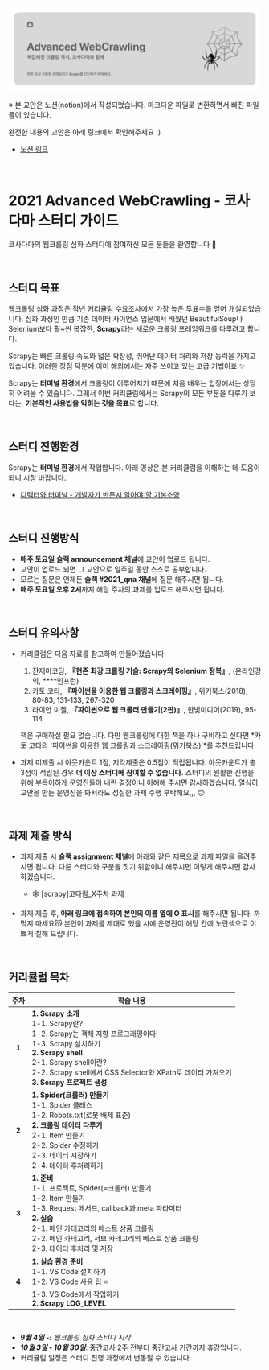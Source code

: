 ![banner](./images/banner.png)

※ 본 교안은 노션(notion)에서 작성되었습니다. 마크다운 파일로 변환하면서 빠진 파일들이 있습니다.

완전한 내용의 교안은 아래 링크에서 확인해주세요 :)

- [노션 링크](https://cosadama.notion.site/2021-Advanced-WebCrawling-50294bf265b842dab393c9e2077ced45)

<br>

# 2021 Advanced WebCrawling - 코사다마 스터디 가이드

코사다마의 웹크롤링 심화 스터디에 참여하신 모든 분들을 환영합니다 🙌

<br>

## 스터디 목표

웹크롤링 심화 과정은 작년 커리큘럼 수요조사에서 가장 높은 투표수를 얻어 개설되었습니다. 심화 과정인 만큼 기존 데이터 사이언스 입문에서 배웠던 BeautifulSoup나 Selenium보다 훨~씬 복잡한, **Scrapy**라는 새로운 크롤링 프레임워크를 다루려고 합니다.

Scrapy는 빠른 크롤링 속도와 넓은 확장성, 뛰어난 데이터 처리와 저장 능력을 가지고 있습니다. 이러한 장점 덕분에 이미 해외에서는 자주 쓰이고 있는 고급 기법이죠 ✨

Scrapy는 **터미널 환경**에서 크롤링이 이루어지기 때문에 처음 배우는 입장에서는 상당히 어려울 수 있습니다. 그래서 이번 커리큘럼에서는 Scrapy의 모든 부분을 다루기 보다는, **기본적인 사용법을 익히는 것을 목표**로 합니다. 

<br>

## 스터디 진행환경

Scrapy는 **터미널 환경**에서 작업합니다. 아래 영상은 본 커리큘럼을 이해하는 데 도움이 되니 시청 바랍니다.

- [디렉터와 터미널 - 개발자가 반든시 알아야 할 기본소양](https://www.youtube.com/watch?v=6z7FVYXnk3E&feature=youtu.be)

<br>

## 스터디 진행방식

- **매주 토요일** **슬랙 announcement 채널**에 교안이 업로드 됩니다.
- 교안이 업로드 되면 그 교안으로 일주일 동안 스스로 공부합니다.
- 모르는 질문은 언제든 **슬랙 #2021_qna 채널**에 질문 해주시면 됩니다.
- **매주 토요일 오후 2시**까지 해당 주차의 과제를 업로드 해주시면 됩니다.

<br>

## 스터디 유의사항

- 커리큘럼은 다음 자료를 참고하여 만들어졌습니다.
    1. 잔재미코딩, **『현존 최강 크롤링 기술: Scrapy와 Selenium 정복』**, (온라인강의, ****인프런)
    2. 카토 코타, **『파이썬을 이용한 웹 크롤링과 스크레이핑』**, 위키북스(2018), 80-83, 131-133, 267-320
    3. 라이언 미첼, **『파이썬으로 웹 크롤러 만들기(2판)』**, 한빛미디어(2019), 95-114
    
    책은 구매하실 필요 없습니다. 다만 웹크롤링에 대한 책을 하나 구비하고 싶다면 *카토 코타의 '파이썬을 이용한 웹 크롤링과 스크레이핑(위키북스)'*를 추천드립니다.
    
- 과제 미제출 시 아웃카운트 1점, 지각제출은 0.5점이 적립됩니다. 아웃카운트가 총 3점이 적립된 경우 **더 이상 스터디에 참여할 수 없습니다.** 스터디의 원활한 진행을 위해 부득이하게 운영진들이 내린 결정이니 이해해 주시면 감사하겠습니다. 열심히 교안을 만든 운영진을 봐서라도 성실한 과제 수행 부탁해요,,, 🙃

<br>

## 과제 제출 방식

- 과제 제출 시 **슬랙 assignment 채널**에 아래와 같은 제목으로 과제 파일을 올려주시면 됩니다. 다른 스터디와 구분을 짓기 위함이니 해주시면 이렇게 해주시면 감사하겠습니다.
  
    - 🕸️ [scrapy]고다람_X주차 과제
- 과제 제출 후, **아래 링크에 접속하여 본인의 이름 옆에 O 표시**를 해주시면 됩니다. 까먹지 마세요😽 본인이 과제를 제대로 했을 시에 운영진이 해당 칸에 노란색으로 이쁘게 칠해 드립니다.

<br>

## 커리큘럼 목차

| 주차  | 학습 내용                                                    |
| :---: | ------------------------------------------------------------ |
| **1** | **1. Scrapy 소개**<br />    1-1. Scrapy란?    <br />    1-2. Scrapy는 객체 지향 프로그래밍이다!<br />    1-3. Scrapy 설치하기<br />**2. Scrapy shell**<br />    2-1. Scrapy shell이란?<br />    2-2. Scrapy shell에서 CSS Selector와 XPath로 데이터 가져오기<br />**3. Scrapy 프로젝트 생성** |
| **2** | **1. Spider(크롤러) 만들기**<br />    1-1. Spider 클래스<br />    1-2. Robots.txt(로봇 배제 표준)<br />**2. 크롤링 데이터 다루기**<br />    2-1. Item 만들기<br />    2-2. Spider 수정하기<br />    2-3. 데이터 저장하기<br />    2-4. 데이터 후처리하기 |
| **3** | **1. 준비**<br />    1-1. 프로젝트, Spider(=크롤러) 만들기<br />    1-2. Item 만들기<br />    1-3. Request 메서드, callback과 meta 파라미터<br />**2. 실습**<br />    2-1. 메인 카테고리의 베스트 상품 크롤링<br />    2-2. 메인 카테고리, 서브 카테고리의 베스트 상품 크롤링<br />    2-3. 데이터 후처리 및 저장 |
| **4** | **1. 실습 환경 준비**<br />    1-1. VS Code 설치하기<br />    1-2. VS Code 사용 팁 ⭐<br />    1-3. VS Code에서 작업하기<br />**2. Scrapy LOG_LEVEL** |

<br>

- ***9월 4일 -:** 웹크롤링 심화 스터디 시작*
- ***10월 3일 - 10월 30일***: 중간고사 2주 전부터 중간고사 기간까지 휴강입니다.
- 커리큘럼 일정은 스터디 진행 과정에서 변동될 수 있습니다.

<br>